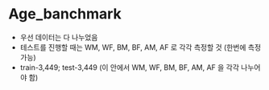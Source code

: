 # Age_banchmark
* 우선 데이터는 다 나누었음
* 테스트를 진행할 때는 WM, WF, BM, BF, AM, AF 로 각각 측정할 것 (한번에 측정 가능)
* train-3,449; test-3,449 (이 안에서 WM, WF, BM, BF, AM, AF 을 각각 나누어야 함)
